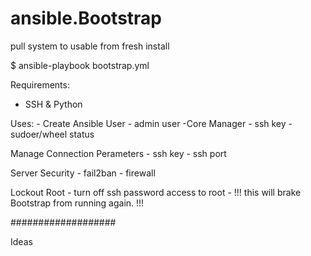 # ansible.Bootstrap
pull system to usable from fresh install

$  ansible-playbook bootstrap.yml

Requirements:
- SSH & Python

Uses:
    - Create Ansible User
    - admin user -Core Manager
        - ssh key
        - sudoer/wheel status

Manage Connection Perameters
    - ssh key
    - ssh port

Server Security
    - fail2ban
    - firewall

Lockout Root
    - turn off ssh password access to root
    - !!! this will brake Bootstrap from running again. !!!

###################

Ideas
